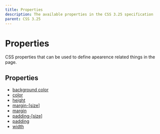 ```yaml
---
title: Properties
description: The available properties in the CSS 3.25 specification
parent: CSS 3.25
---
```

# Properties

CSS properties that can be used to define apearence related things in the page.

## Properties

- [background color](background-color.md)
- [color](color.md)
- [height](height.md)
- [margin-\[size\]](margin-side.md)
- [margin](margin.md)
- [padding-\[size\]](padding-side.md)
- [padding](padding.md)
- [width](width.md)